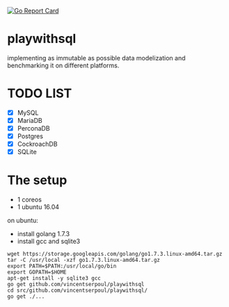 [![Go Report Card](https://goreportcard.com/badge/github.com/vincentserpoul/playwithsql)](https://goreportcard.com/report/github.com/vincentserpoul/playwithsql)

# playwithsql
implementing as immutable as possible data modelization and benchmarking it on different platforms.

# TODO LIST

- [x] MySQL
- [x] MariaDB
- [x] PerconaDB
- [x] Postgres
- [x] CockroachDB
- [x] SQLite

# The setup

* 1 coreos
* 1 ubuntu 16.04

on ubuntu:
* install golang 1.7.3
* install gcc and sqlite3

```
wget https://storage.googleapis.com/golang/go1.7.3.linux-amd64.tar.gz
tar -C /usr/local -xzf go1.7.3.linux-amd64.tar.gz
export PATH=$PATH:/usr/local/go/bin
export GOPATH=$HOME
apt-get install -y sqlite3 gcc
go get github.com/vincentserpoul/playwithsql
cd src/github.com/vincentserpoul/playwithsql/
go get ./...
```